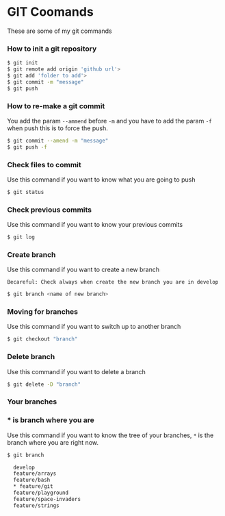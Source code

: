 # GIT Coomands

These are some of my git commands

### How to init a git repository
```sh
$ git init
$ git remote add origin 'github url'>
$ git add 'folder to add'>
$ git commit -m "message"
$ git push
```

### How to re-make a git commit
You add the param ```--ammend``` before ```-m``` and you have to add the param ```-f``` when push this is to force the push.
```sh
$ git commit --amend -m "message"
$ git push -f
```

### Check files to commit
Use this command if you want to know what you are going to push
```sh
$ git status
```

### Check previous commits
Use this command if you want to know your previous commits
```sh
$ git log
```

### Create branch
Use this command if you want to create a new branch

```Becareful: Check always when create the new branch you are in develop```
```sh
$ git branch <name of new branch>
```

### Moving for branches
Use this command if you want to switch up to another branch
```sh
$ git checkout "branch"
```

### Delete branch
Use this command if you want to delete a branch
```sh
$ git delete -D "branch"
```

### Your branches
### * is branch where you are
Use this command if you want to know the tree of your branches, ```*``` is the branch where you are right now.
```sh
$ git branch

  develop
  feature/arrays
  feature/bash
  * feature/git
  feature/playground
  feature/space-invaders
  feature/strings
```
